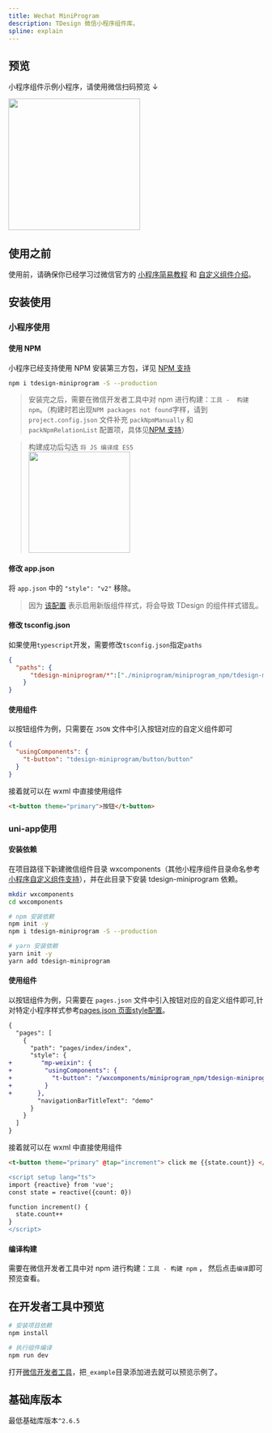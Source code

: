 ```yaml
---
title: Wechat MiniProgram
description: TDesign 微信小程序组件库。
spline: explain
---
```


## 预览

小程序组件示例小程序，请使用微信扫码预览 ↓
<br/>

<img width="260" src="https://tdesign.gtimg.com/site/qrcode.jpeg" />

## 使用之前

使用前，请确保你已经学习过微信官方的 [小程序简易教程](https://developers.weixin.qq.com/miniprogram/dev/framework/) 和 [自定义组件介绍](https://developers.weixin.qq.com/miniprogram/dev/framework/custom-component/)。

## 安装使用

### 小程序使用

#### 使用 NPM

小程序已经支持使用 NPM 安装第三方包，详见 [NPM 支持](https://developers.weixin.qq.com/miniprogram/dev/devtools/npm.html?search-key=npm)

```bash
npm i tdesign-miniprogram -S --production
```

> 安装完之后，需要在微信开发者工具中对 npm 进行构建：`工具 -  构建 npm`。（构建时若出现`NPM packages not found`字样，请到 `project.config.json` 文件补充 `packNpmManually` 和 `packNpmRelationList` 配置项，具体见[NPM 支持](https://developers.weixin.qq.com/miniprogram/dev/devtools/npm.html?search-key=npm)）


> 构建成功后勾选 `将 JS 编译成 ES5`
> <br/>
><img width="200" src="https://tdesign.gtimg.com/miniprogram/docs/getting-started.png" />

#### 修改 app.json

将 `app.json` 中的 `"style": "v2"` 移除。

> 因为 [该配置](https://developers.weixin.qq.com/miniprogram/dev/reference/configuration/app.html#style) 表示启用新版组件样式，将会导致 TDesign 的组件样式错乱。

#### 修改 tsconfig.json

如果使用`typescript`开发，需要修改`tsconfig.json`指定`paths`
```json
{
  "paths": {
      "tdesign-miniprogram/*":["./miniprogram/miniprogram_npm/tdesign-miniprogram/*"]
    }
}
```

#### 使用组件

以按钮组件为例，只需要在 `JSON` 文件中引入按钮对应的自定义组件即可

```json
{
  "usingComponents": {
    "t-button": "tdesign-miniprogram/button/button"
  }
}
```

接着就可以在 wxml 中直接使用组件

```html
<t-button theme="primary">按钮</t-button>
```

### uni-app使用

#### 安装依赖

在项目路径下新建微信组件目录 wxcomponents（其他小程序组件目录命名参考[小程序自定义组件支持](https://zh.uniapp.dcloud.io/tutorial/miniprogram-subject.html#%E5%B0%8F%E7%A8%8B%E5%BA%8F%E8%87%AA%E5%AE%9A%E4%B9%89%E7%BB%84%E4%BB%B6%E6%94%AF%E6%8C%81)），并在此目录下安装 tdesign-miniprogram 依赖。

```bash
mkdir wxcomponents
cd wxcomponents

# npm 安装依赖
npm init -y
npm i tdesign-miniprogram -S --production

# yarn 安装依赖
yarn init -y
yarn add tdesign-miniprogram
```

#### 使用组件

以按钮组件为例，只需要在 `pages.json` 文件中引入按钮对应的自定义组件即可,针对特定小程序样式参考[pages.json 页面style配置](https://zh.uniapp.dcloud.io/collocation/pages.html#style)。

```diff
{
  "pages": [
    {
      "path": "pages/index/index",
      "style": {
+        "mp-weixin": {
+         "usingComponents": {
+           "t-button": "/wxcomponents/miniprogram_npm/tdesign-miniprogram/button/button"
+         }
+       },
        "navigationBarTitleText": "demo"
      }
    }
  ]
}
```

接着就可以在 wxml 中直接使用组件

```html
<t-button theme="primary" @tap="increment"> click me {{state.count}} </t-button>
```

```diff
<script setup lang="ts">
import {reactive} from 'vue';
const state = reactive({count: 0})

function increment() {
  state.count++
}
</script>
```

#### 编译构建

需要在微信开发者工具中对 npm 进行构建：`工具 - 构建 npm` ， 然后点击`编译`即可预览查看。



## 在开发者工具中预览

```bash
# 安装项目依赖
npm install

# 执行组件编译
npm run dev
```

打开[微信开发者工具](https://mp.weixin.qq.com/debug/wxadoc/dev/devtools/download.html)，把`_example`目录添加进去就可以预览示例了。

## 基础库版本

最低基础库版本`^2.6.5`
